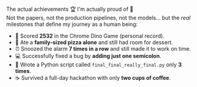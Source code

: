 The actual achievements 🏆 I'm actually proud of 🎉  
Not the papers, not the production pipelines, not the models… but the *real* milestones that define my journey as a human being:  


- 🦖 Scored **2532** in the Chrome Dino Game (personal record).  
- 🍕 Ate a **family-sized pizza alone** and still had room for dessert.  
- ⏰ Snoozed the alarm **7 times in a row** and still made it to work on time.  
- 💻 Successfully fixed a bug by **adding just one semicolon**.  
- 🐍 Wrote a Python script called `final_final_really_final.py` only **3 times**.  
- ☕ Survived a full-day hackathon with only **two cups of coffee**.  